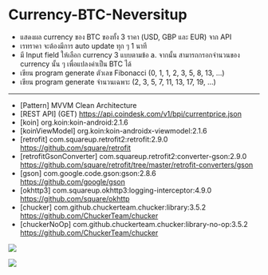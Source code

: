 # Currency-BTC-Neversitup
- แสดงผล currency ของ BTC ของทั้ง 3 ราคา (USD, GBP และ EUR) จาก API
- เรทราคา จะต้องมีการ auto update ทุก ๆ 1 นาที
- มี Input field ให้เลือก currency 3 แบบตามข้อ a. จากนั้น สามารถกรอกจำนวนของ currency นั้น ๆ เพื่อแปลงค่าเป็น BTC ได้
- เขียน program generate ตัวเลข Fibonacci (0, 1, 1, 2, 3, 5, 8, 13, …)
- เขียน program generate จำนวนเฉพาะ (2, 3, 5, 7, 11, 13, 17, 19, …)
---
- [Pattern] MVVM Clean Architecture
- [REST API] (GET) https://api.coindesk.com/v1/bpi/currentprice.json
- [koin] org.koin:koin-android:2.1.6
- [koinViewModel] org.koin:koin-androidx-viewmodel:2.1.6
- [retrofit] com.squareup.retrofit2:retrofit:2.9.0 <https://github.com/square/retrofit>
- [retrofitGsonConverter] com.squareup.retrofit2:converter-gson:2.9.0 <https://github.com/square/retrofit/tree/master/retrofit-converters/gson>
- [gson] com.google.code.gson:gson:2.8.6 <https://github.com/google/gson>
- [okhttp3] com.squareup.okhttp3:logging-interceptor:4.9.0 <https://github.com/square/okhttp>
- [chucker] com.github.chuckerteam.chucker:library:3.5.2 <https://github.com/ChuckerTeam/chucker>
- [chuckerNoOp] com.github.chuckerteam.chucker:library-no-op:3.5.2 <https://github.com/ChuckerTeam/chucker>

[<img src="https://sv1.img.in.th/5xqT5.png">]()

[<img src="https://sv1.img.in.th/5x8DJ.png">]()
